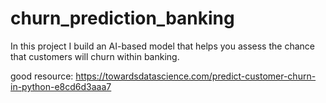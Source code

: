 # churn_prediction_banking
In this project I build an AI-based model that helps you assess the chance that customers will churn within banking.

good resource: https://towardsdatascience.com/predict-customer-churn-in-python-e8cd6d3aaa7
